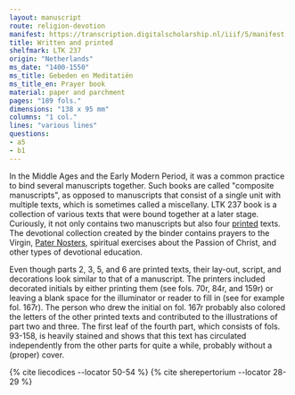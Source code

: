 ```yaml
---
layout: manuscript
route: religion-devotion
manifest: https://transcription.digitalscholarship.nl/iiif/5/manifest
title: Written and printed
shelfmark: LTK 237
origin: "Netherlands"
ms_date: "1400-1550"
ms_title: Gebeden en Meditatiën
ms_title_en: Prayer book
material: paper and parchment
pages: "189 fols."
dimensions: "138 x 95 mm"
columns: "1 col."
lines: "various lines"
questions:
- a5
- b1
---
```


In the Middle Ages and the Early Modern Period, it was a common practice
to bind several manuscripts together. Such books are called "composite
manuscripts", as opposed to manuscripts that consist of a single unit
with multiple texts, which is sometimes called a miscellany. LTK 237
book is a collection of various texts that were bound together at a
later stage. Curiously, it not only contains two manuscripts but also
four [printed](https://en.wikipedia.org/wiki/Printing_press) texts. The
devotional collection created by the binder contains prayers to the
Virgin, [Pater Nosters](https://en.wikipedia.org/wiki/Lord%27s_Prayer),
spiritual exercises about the Passion of Christ, and other types of
devotional education.

Even though parts 2, 3, 5, and 6 are printed texts, their lay-out,
script, and decorations look similar to that of a manuscript. The
printers included decorated initials by either printing them (see fols.
70r, 84r, and 159r) or leaving a blank space for the illuminator or
reader to fill in (see for example fol. 167r). The person who drew the
initial on fol. 167r probably also colored the letters of the other
printed texts and contributed to the illustrations of part two and
three. The first leaf of the fourth part, which consists of fols.
93-158, is heavily stained and shows that this text has circulated
independently from the other parts for quite a while, probably without a
(proper) cover.

{% cite liecodices --locator 50-54 %}
{% cite sherepertorium --locator 28-29 %}